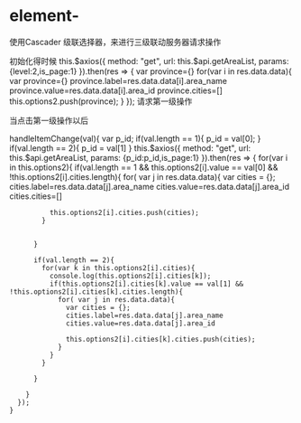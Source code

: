 # element-
使用Cascader 级联选择器，来进行三级联动服务器请求操作



初始化得时候
this.$axios({
        method: "get",
        url: this.$api.getAreaList,
        params: {level:2,is_page:1}
      }).then(res => {
           var province={}
        for(var i in res.data.data){
          var province={}
          province.label=res.data.data[i].area_name
          province.value=res.data.data[i].area_id
          province.cities=[]
          this.options2.push(province);
        }
    });   请求第一级操作
    
    
 当点击第一级操作以后
 
  handleItemChange(val){
      var p_id;
      if(val.length == 1){
         p_id = val[0];
      }
      if(val.length == 2){
         p_id = val[1]
      }
      this.$axios({
        method: "get",
        url: this.$api.getAreaList,
        params: {p_id:p_id,is_page:1}
      }).then(res => {
        for(var i in this.options2){
          if(val.length == 1 && this.options2[i].value == val[0] && !this.options2[i].cities.length){
            for( var j in res.data.data){
              var cities = {};
              cities.label=res.data.data[j].area_name
              cities.value=res.data.data[j].area_id
              cities.cities=[]

              this.options2[i].cities.push(cities);
            }

            
          }

          if(val.length == 2){
            for(var k in this.options2[i].cities){
              console.log(this.options2[i].cities[k]);
              if(this.options2[i].cities[k].value == val[1] && !this.options2[i].cities[k].cities.length){
                for( var j in res.data.data){
                  var cities = {};
                  cities.label=res.data.data[j].area_name
                  cities.value=res.data.data[j].area_id

                  this.options2[i].cities[k].cities.push(cities);
                }
              }
            }
            
          }
          
        }
      });
    }
      

